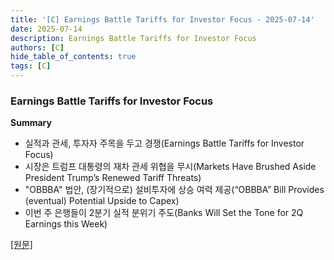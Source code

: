 ```yaml
---
title: '[C] Earnings Battle Tariffs for Investor Focus - 2025-07-14'
date: 2025-07-14
description: Earnings Battle Tariffs for Investor Focus
authors: [C]
hide_table_of_contents: true
tags: [C]
---
```


### Earnings Battle Tariffs for Investor Focus

**Summary**

- 실적과 관세, 투자자 주목을 두고 경쟁(Earnings Battle Tariffs for Investor Focus)
- 시장은 트럼프 대통령의 재차 관세 위협을 무시(Markets Have Brushed Aside President Trump’s Renewed Tariff Threats)
- "OBBBA" 법안, (장기적으로) 설비투자에 상승 여력 제공(“OBBBA” Bill Provides (eventual) Potential Upside to Capex)
- 이번 주 은행들이 2분기 실적 분위기 주도(Banks Will Set the Tone for 2Q Earnings this Week)

[[원문]](https://marketinsights.citi.com/Market-Commentary/Weekly-Market-Update/Earnings-Battle-Tariffs-for-Investor-Focus.html)

